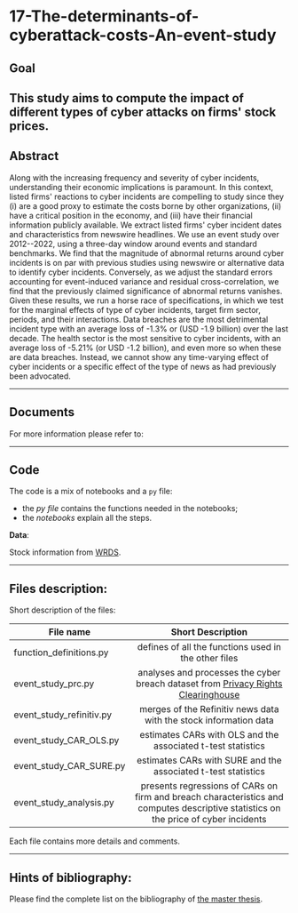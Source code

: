 # 17-The-determinants-of-cyberattack-costs-An-event-study

## Goal
This study aims to compute the impact of different types of cyber attacks on firms' stock prices.
------
## Abstract
Along with the increasing frequency and severity of cyber incidents, understanding their economic implications is paramount. In this context, listed firms' reactions to cyber incidents are compelling to study since they (i) are a good proxy to estimate the costs borne by other organizations, (ii) have a critical position in the economy, and (iii) have their financial information publicly available. We extract listed firms' cyber incident dates and characteristics from newswire headlines. We use an event study over 2012--2022, using a three-day window around events and standard benchmarks. We find that the magnitude of abnormal returns around cyber incidents is on par with previous studies using newswire or alternative data to identify cyber incidents. Conversely, as we adjust the standard errors accounting for event-induced variance and residual cross-correlation, we find that the previously claimed significance of abnormal returns vanishes. Given these results, we run a horse race of specifications, in which we test for the marginal effects of type of cyber incidents, target firm sector, periods, and their interactions. Data breaches are the most detrimental incident type with an average loss of -1.3\% or (USD -1.9 billion) over the last decade. The health sector is the most sensitive to cyber incidents, with an average loss of -5.21\% (or USD -1.2 billion), and even more so when these are data breaches. Instead, we cannot show any time-varying effect of cyber incidents or a specific effect of the type of news as had previously been advocated.

------
## Documents
For more information please refer to:


------
## Code

The code is a mix of notebooks and a `py` file: 
- the _py file_ contains the functions needed in the notebooks;
- the _notebooks_ explain all the steps.


**Data**:


Stock information from [WRDS](https://wrds-www.wharton.upenn.edu/).


------
## Files description:

Short description of the files:

| File name        | Short Description  |  
| ------------- |:-------------:| 
| function_definitions.py | defines of all the functions used in the other files |
| event_study_prc.py | analyses and processes the cyber breach dataset from [Privacy Rights Clearinghouse](https://privacyrights.org/data-breaches) |
| event_study_refinitiv.py | merges of the Refinitiv news data with the stock information data |
| event_study_CAR_OLS.py | estimates CARs with OLS and the associated t-test statistics |
| event_study_CAR_SURE.py | estimates CARs with SURE and the associated t-test statistics |
| event_study_analysis.py | presents regressions of CARs on firm and breach characteristics and computes descriptive statistics on the price of cyber incidents |

Each file contains more details and comments. 



------
## Hints of bibliography:

Please find the complete list on the bibliography of [the master thesis](Cyber_risk_thesis.pdf). 

